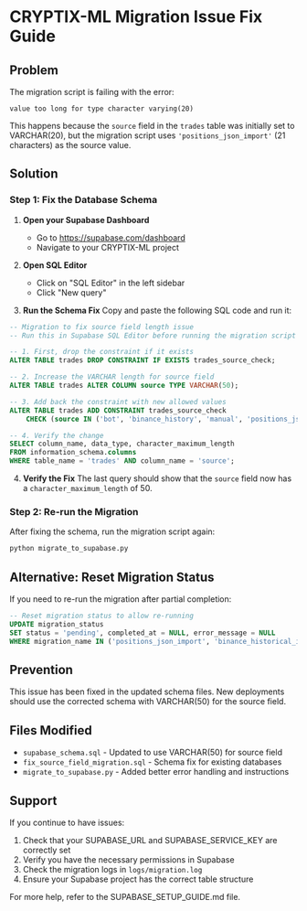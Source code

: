 # CRYPTIX-ML Migration Issue Fix Guide

## Problem
The migration script is failing with the error:
```
value too long for type character varying(20)
```

This happens because the `source` field in the `trades` table was initially set to VARCHAR(20), but the migration script uses `'positions_json_import'` (21 characters) as the source value.

## Solution

### Step 1: Fix the Database Schema

1. **Open your Supabase Dashboard**
   - Go to https://supabase.com/dashboard
   - Navigate to your CRYPTIX-ML project

2. **Open SQL Editor**
   - Click on "SQL Editor" in the left sidebar
   - Click "New query"

3. **Run the Schema Fix**
   Copy and paste the following SQL code and run it:

```sql
-- Migration to fix source field length issue
-- Run this in Supabase SQL Editor before running the migration script

-- 1. First, drop the constraint if it exists
ALTER TABLE trades DROP CONSTRAINT IF EXISTS trades_source_check;

-- 2. Increase the VARCHAR length for source field
ALTER TABLE trades ALTER COLUMN source TYPE VARCHAR(50);

-- 3. Add back the constraint with new allowed values
ALTER TABLE trades ADD CONSTRAINT trades_source_check 
    CHECK (source IN ('bot', 'binance_history', 'manual', 'positions_json_import'));

-- 4. Verify the change
SELECT column_name, data_type, character_maximum_length 
FROM information_schema.columns 
WHERE table_name = 'trades' AND column_name = 'source';
```

4. **Verify the Fix**
   The last query should show that the `source` field now has a `character_maximum_length` of 50.

### Step 2: Re-run the Migration

After fixing the schema, run the migration script again:

```bash
python migrate_to_supabase.py
```

## Alternative: Reset Migration Status

If you need to re-run the migration after partial completion:

```sql
-- Reset migration status to allow re-running
UPDATE migration_status 
SET status = 'pending', completed_at = NULL, error_message = NULL 
WHERE migration_name IN ('positions_json_import', 'binance_historical_import');
```

## Prevention

This issue has been fixed in the updated schema files. New deployments should use the corrected schema with VARCHAR(50) for the source field.

## Files Modified

- `supabase_schema.sql` - Updated to use VARCHAR(50) for source field
- `fix_source_field_migration.sql` - Schema fix for existing databases
- `migrate_to_supabase.py` - Added better error handling and instructions

## Support

If you continue to have issues:

1. Check that your SUPABASE_URL and SUPABASE_SERVICE_KEY are correctly set
2. Verify you have the necessary permissions in Supabase
3. Check the migration logs in `logs/migration.log`
4. Ensure your Supabase project has the correct table structure

For more help, refer to the SUPABASE_SETUP_GUIDE.md file.